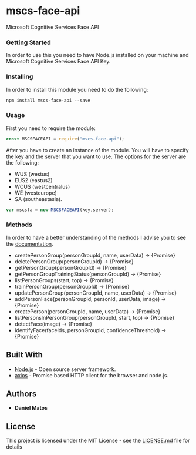 # mscs-face-api
Microsoft Cognitive Services Face API

### Getting Started

In order to use this you need to have Node.js installed on your machine and Microsoft Cognitive Services Face API Key.

### Installing

In order to install this module you need to do the following:
```js
npm install mscs-face-api --save
```

### Usage

First you need to require the module:
```js
const MSCSFACEAPI = require("mscs-face-api");
```
After you have to create an instance of the module. You will have to specify the key and the server that you want to use.
The options for the server are the following:
  - WUS (westus)
  - EUS2 (eastus2)
  - WCUS (westcentralus)
  - WE (westeurope)
  - SA (southeastasia).
  
```js
var mscsfa = new MSCSFACEAPI(key,server);
```

### Methods

In order to have a better understanding of the methods I advise you to see the [documentation](http://htmlpreview.github.com/?https://github.com/itsdanielmatos/mscs-face-api/blob/master/Documentation/index.html).

- createPersonGroup(personGroupId, name, userData) → {Promise}
- deletePersonGroup(personGroupId) → {Promise}
- getPersonGroup(personGroupId) → {Promise}
- getPersonGroupTrainingStatus(personGroupId) → {Promise}
- listPersonGroups(start, top) → {Promise}
- trainPersonGroup(personGroupId) → {Promise}
- updatePersonGroup(personGroupId, name, userData) → {Promise}
- addPersonFace(personGroupId, personId, userData, image) → {Promise}
- createPerson(personGroupId, name, userData) → {Promise}
- listPersonsInPersonGroup(personGroupId, start, top) → {Promise}
- detectFace(image) → {Promise}
- identifyFace(faceIds, personGroupId, confidenceThreshold) → {Promise}


## Built With

* [Node.js](https://nodejs.org/) - Open source server framework.
* [axios](https://www.npmjs.com/package/axios) - Promise based HTTP client for the browser and node.js.

## Authors

* **Daniel Matos**

## License

This project is licensed under the MIT License - see the [LICENSE.md](LICENSE.md) file for details

